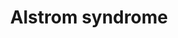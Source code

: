 ---
annotations:
- id: PW:0000013
  parent: disease pathway
  type: Pathway Ontology
  value: disease pathway
- id: DOID:0050473
  parent: genetic disease
  type: Disease Ontology
  value: Alstrom syndrome
authors:
- MvanderPas
- Edmeesnijders
- Fehrhart
- Eweitz
citedin: ''
communities:
- RareDiseases
description: Alström syndrome
last-edited: 2025-10-30
ndex: null
organisms:
- Homo sapiens
redirect_from:
- /index.php/Pathway:WP5202
- /instance/WP5202
- /instance/WP5202_r140867
revision: r140867
schema-jsonld:
- '@context': https://schema.org/
  '@id': https://wikipathways.github.io/pathways/WP5202.html
  '@type': Dataset
  creator:
    '@type': Organization
    name: WikiPathways
  description: Alström syndrome
  keywords:
  - ACTN4
  - ALMS1
  - BLOC1S1
  - BLOC1S4
  - BLOC1S6
  - CEP19
  - CEP192
  - DNM3
  - DTNBP1
  - E2F4
  - GPR161
  - GPRASP2
  - HSPB11
  - IFT172
  - IFT27
  - IFT74
  - IFT81
  - MYO5B
  - NSFL1C
  - PIFO
  - PTCH1
  - RABL2A
  - RFX1
  - RFX2
  - RFX3
  - RILPL1
  - SMO
  - SNAPIN
  - STX5
  - TFDP2
  - TUBG1
  - VCP
  - VCPIP1
  license: CC0
  name: Alstrom syndrome
seo: CreativeWork
title: Alstrom syndrome
wpid: WP5202
---